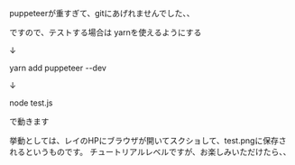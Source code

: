 puppeteerが重すぎて、gitにあげれませんでした、、

ですので、テストする場合は
yarnを使えるようにする

↓

yarn add puppeteer --dev

↓

node test.js

で動きます

挙動としては、レイのHPにブラウザが開いてスクショして、test.pngに保存されるというものです。
チュートリアルレベルですが、お楽しみいただけたら、、
